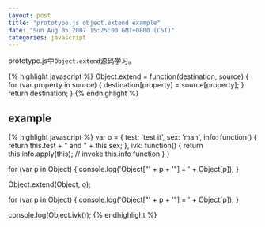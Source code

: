 ```yaml
---
layout: post
title: "prototype.js object.extend example"
date: "Sun Aug 05 2007 15:25:00 GMT+0800 (CST)"
categories: javascript
---
```


prototype.js中`Object.extend`源码学习。

{% highlight javascript %}
Object.extend = function(destination, source) {
    for (var property in source) {
        destination[property] = source[property];
    }
    return destination;
}
{% endhighlight %}

example
-----

{% highlight javascript %}
var o = {
    test: 'test it',
    sex: 'man',
    info: function() {
        return this.test + " and " + this.sex;
    },
    ivk: function() {
        return this.info.apply(this); // invoke this.info function
    }
}

for (var p in Object) {
    console.log('Object["' + p + '"] = ' + Object[p]);
}

Object.extend(Object, o);

for (var p in Object) {
    console.log('Object["' + p + '"] = ' + Object[p]);
}

console.log(Object.ivk());
{% endhighlight %}
